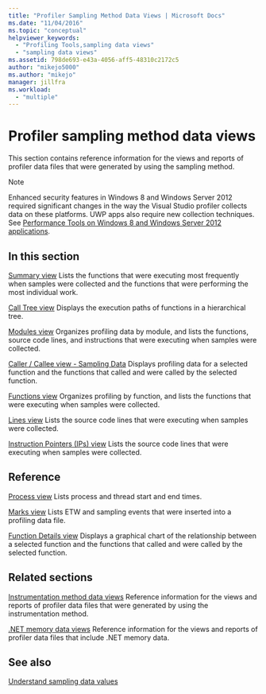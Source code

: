 ```yaml
---
title: "Profiler Sampling Method Data Views | Microsoft Docs"
ms.date: "11/04/2016"
ms.topic: "conceptual"
helpviewer_keywords:
  - "Profiling Tools,sampling data views"
  - "sampling data views"
ms.assetid: 798de693-e43a-4056-aff5-48310c2172c5
author: "mikejo5000"
ms.author: "mikejo"
manager: jillfra
ms.workload:
  - "multiple"
---
```

# Profiler sampling method data views
This section contains reference information for the views and reports of profiler data files that were generated by using the sampling method.

> [!NOTE]
>  Enhanced security features in Windows 8 and Windows Server 2012 required significant changes in the way the Visual Studio profiler collects data on these platforms. UWP apps also require new collection techniques. See [Performance Tools on Windows 8 and Windows Server 2012 applications](../profiling/performance-tools-on-windows-8-and-windows-server-2012-applications.md).

## In this section
 [Summary view](../profiling/summary-view-sampling-data.md)
 Lists the functions that were executing most frequently when samples were collected and the functions that were performing the most individual work.

 [Call Tree view](../profiling/call-tree-view-sampling-data.md)
 Displays the execution paths of functions in a hierarchical tree.

 [Modules view](../profiling/modules-view-sampling-data.md)
 Organizes profiling data by module, and lists the functions, source code lines, and instructions that were executing when samples were collected.

 [Caller / Callee view - Sampling Data](../profiling/caller-callee-view-sampling-data.md)
 Displays profiling data for a selected function and the functions that called and were called by the selected function.

 [Functions view](../profiling/functions-view-sampling-data.md)
 Organizes profiling by function, and lists the functions that were executing when samples were collected.

 [Lines view](../profiling/lines-view-sampling-data.md)
 Lists the source code lines that were executing when samples were collected.

 [Instruction Pointers (IPs) view](../profiling/instruction-pointers-ips-view-sampling-data.md)
 Lists the source code lines that were executing when samples were collected.

## Reference
 [Process view](../profiling/process-view.md)
 Lists process and thread start and end times.

 [Marks view](../profiling/marks-view.md)
 Lists ETW and sampling events that were inserted into a profiling data file.

 [Function Details view](../profiling/function-details-view.md)
 Displays a graphical chart of the relationship between a selected function and the functions that called and were called by the selected function.

## Related sections
 [Instrumentation method data views](../profiling/instrumentation-method-data-views.md)
 Reference information for the views and reports of profiler data files that were generated by using the instrumentation method.

 [.NET memory data views](../profiling/dotnet-memory-data-views.md)
 Reference information for the views and reports of profiler data files that include .NET memory data.

## See also
 [Understand sampling data values](../profiling/understanding-sampling-data-values.md)